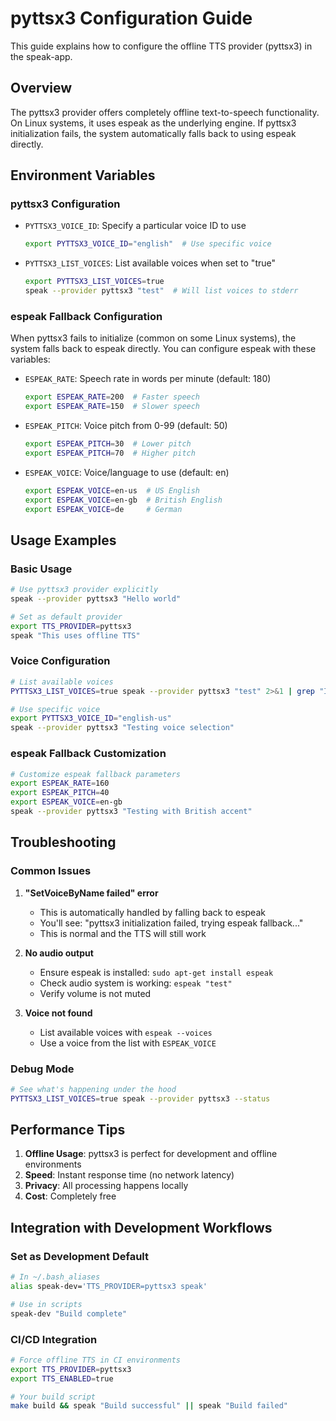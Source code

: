 # pyttsx3 Configuration Guide

This guide explains how to configure the offline TTS provider (pyttsx3) in the speak-app.

## Overview

The pyttsx3 provider offers completely offline text-to-speech functionality. On Linux systems, it uses espeak as the underlying engine. If pyttsx3 initialization fails, the system automatically falls back to using espeak directly.

## Environment Variables

### pyttsx3 Configuration

- `PYTTSX3_VOICE_ID`: Specify a particular voice ID to use
  ```bash
  export PYTTSX3_VOICE_ID="english"  # Use specific voice
  ```

- `PYTTSX3_LIST_VOICES`: List available voices when set to "true"
  ```bash
  export PYTTSX3_LIST_VOICES=true
  speak --provider pyttsx3 "test"  # Will list voices to stderr
  ```

### espeak Fallback Configuration

When pyttsx3 fails to initialize (common on some Linux systems), the system falls back to espeak directly. You can configure espeak with these variables:

- `ESPEAK_RATE`: Speech rate in words per minute (default: 180)
  ```bash
  export ESPEAK_RATE=200  # Faster speech
  export ESPEAK_RATE=150  # Slower speech
  ```

- `ESPEAK_PITCH`: Voice pitch from 0-99 (default: 50)
  ```bash
  export ESPEAK_PITCH=30  # Lower pitch
  export ESPEAK_PITCH=70  # Higher pitch
  ```

- `ESPEAK_VOICE`: Voice/language to use (default: en)
  ```bash
  export ESPEAK_VOICE=en-us  # US English
  export ESPEAK_VOICE=en-gb  # British English
  export ESPEAK_VOICE=de     # German
  ```

## Usage Examples

### Basic Usage
```bash
# Use pyttsx3 provider explicitly
speak --provider pyttsx3 "Hello world"

# Set as default provider
export TTS_PROVIDER=pyttsx3
speak "This uses offline TTS"
```

### Voice Configuration
```bash
# List available voices
PYTTSX3_LIST_VOICES=true speak --provider pyttsx3 "test" 2>&1 | grep "ID:"

# Use specific voice
export PYTTSX3_VOICE_ID="english-us"
speak --provider pyttsx3 "Testing voice selection"
```

### espeak Fallback Customization
```bash
# Customize espeak fallback parameters
export ESPEAK_RATE=160
export ESPEAK_PITCH=40
export ESPEAK_VOICE=en-gb
speak --provider pyttsx3 "Testing with British accent"
```

## Troubleshooting

### Common Issues

1. **"SetVoiceByName failed" error**
   - This is automatically handled by falling back to espeak
   - You'll see: "pyttsx3 initialization failed, trying espeak fallback..."
   - This is normal and the TTS will still work

2. **No audio output**
   - Ensure espeak is installed: `sudo apt-get install espeak`
   - Check audio system is working: `espeak "test"`
   - Verify volume is not muted

3. **Voice not found**
   - List available voices with `espeak --voices`
   - Use a voice from the list with `ESPEAK_VOICE`

### Debug Mode
```bash
# See what's happening under the hood
PYTTSX3_LIST_VOICES=true speak --provider pyttsx3 --status
```

## Performance Tips

1. **Offline Usage**: pyttsx3 is perfect for development and offline environments
2. **Speed**: Instant response time (no network latency)
3. **Privacy**: All processing happens locally
4. **Cost**: Completely free

## Integration with Development Workflows

### Set as Development Default
```bash
# In ~/.bash_aliases
alias speak-dev='TTS_PROVIDER=pyttsx3 speak'

# Use in scripts
speak-dev "Build complete"
```

### CI/CD Integration
```bash
# Force offline TTS in CI environments
export TTS_PROVIDER=pyttsx3
export TTS_ENABLED=true

# Your build script
make build && speak "Build successful" || speak "Build failed"
```
